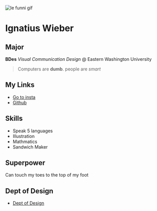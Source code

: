 ![le funni gif](https://media.giphy.com/media/fZoKDBwdbILBjhtXZD/giphy.gif)

# Ignatius Wieber


## Major
**BDes** _Visual Communication Design_ @ Eastern Washington University


>Computers are **dumb**. people are _smart_

## My Links
* [Go to insta](https://instagram.com/iggypiggy64/)
* [Github](https://github.com/iggypiggy46)

## Skills
* Speak 5 languages
* Illustration
* Mathmatics
* Sandwich Maker
## Superpower
Can touch my toes to the top of my foot

## Dept of Design
* [Dept of Design](https://www.ewu.edu/cstem/design/)